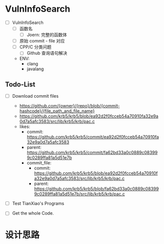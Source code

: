 # VulnInfoSearch

- [ ] VulnInfoSearch
	- [ ] 函数名  
		- [ ] Joern: 完整的函数体
	- [ ] 原始 commit - file 对应
	- [ ] CPP/C 分类问题
		- [ ] Github 查询语句解决
	- ENV:
		- clang
		- javalang

## Todo-List
- [ ] Download commit files
	- https://github.com/{owner}/{repo}/blob/{commit-hashcode}/{file_path_and_file_name}
	- https://github.com/krb5/krb5/blob/ea92d2f0fcceb54a70910fa32e9a0d7a5afc3583/src/lib/krb5/krb/pac.c
	- likes:
		-	commit:	https://github.com/krb5/krb5/commit/ea92d2f0fcceb54a70910fa32e9a0d7a5afc3583
		-   parent:	https://github.com/krb5/krb5/commit/fa62bd33a0c0889c083999c0289ffa81a5d51e7b
		- commit_file:
			- commit: https://github.com/krb5/krb5/blob/ea92d2f0fcceb54a70910fa32e9a0d7a5afc3583/src/lib/krb5/krb/pac.c
			- parent: https://github.com/krb5/krb5/blob/fa62bd33a0c0889c083999c0289ffa81a5d51e7b/src/lib/krb5/krb/pac.c
- [ ] Test TianXiao's Programs
- [ ] Get the whole Code. 


# 设计思路

